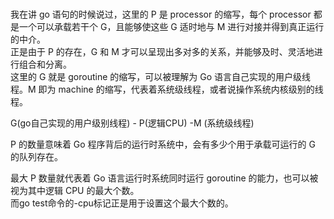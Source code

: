 ###

我在讲 go 语句的时候说过，这里的 P 是 processor 的缩写，每个 processor 都是一个可以承载若干个 G，且能够使这些 G 适时地与 M 进行对接并得到真正运行的中介。     
正是由于 P 的存在，G 和 M 才可以呈现出多对多的关系，并能够及时、灵活地进行组合和分离。   
这里的 G 就是 goroutine 的缩写，可以被理解为 Go 语言自己实现的用户级线程。M 即为 machine 的缩写，代表着系统级线程，或者说操作系统内核级别的线程。    

G(go自己实现的用户级别线程) - P(逻辑CPU) -M (系统级线程)

P 的数量意味着 Go 程序背后的运行时系统中，会有多少个用于承载可运行的 G 的队列存在。

最大 P 数量就代表着 Go 语言运行时系统同时运行 goroutine 的能力，也可以被视为其中逻辑 CPU 的最大个数。    
而go test命令的-cpu标记正是用于设置这个最大个数的。